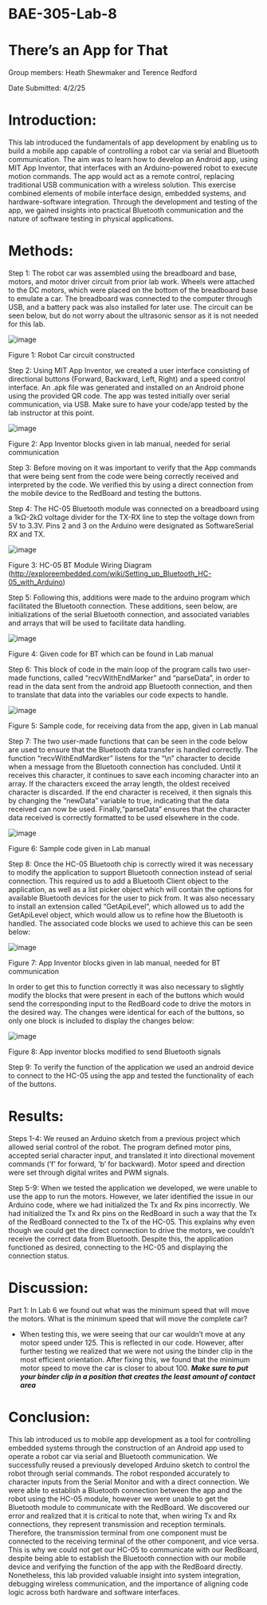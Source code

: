 # BAE-305-Lab-8
# There’s an App for That

Group members: Heath Shewmaker and Terence Redford

Date Submitted: 4/2/25

# Introduction:
This lab introduced the fundamentals of app development by enabling us to build a mobile app capable of controlling a robot car via serial and Bluetooth communication. The aim was to learn how to develop an Android app, using MIT App Inventor, that interfaces with an Arduino-powered robot to execute motion commands. The app would act as a remote control, replacing traditional USB communication with a wireless solution. This exercise combined elements of mobile interface design, embedded systems, and hardware-software integration. Through the development and testing of the app, we gained insights into practical Bluetooth communication and the nature of software testing in physical applications.
# Methods:
Step 1:
The robot car was assembled using the breadboard and base, motors, and motor driver circuit from prior lab work. Wheels were attached to the DC motors, which were placed on the bottom of the breadboard base to emulate a car. The breadboard was connected to the computer through USB, and a battery pack was also installed for later use. The circuit can be seen below, but do not worry about the ultrasonic sensor as it is not needed for this lab. 
 
 ![image](https://github.com/user-attachments/assets/95c9d8fc-dbcb-4115-b8f4-fc2703c7feeb)

Figure 1: Robot Car circuit constructed

Step 2: 
Using MIT App Inventor, we created a user interface consisting of directional buttons (Forward, Backward, Left, Right) and a speed control interface. An .apk file was generated and installed on an Android phone using the provided QR code. The app was tested initially over serial communication, via USB. Make sure to have your code/app tested by the lab instructor at this point. 
 
 ![image](https://github.com/user-attachments/assets/f9cef1fd-080e-482c-8562-6c37f11ad94f)

Figure 2: App Inventor blocks given in lab manual, needed for serial communication

Step 3:
Before moving on it was important to verify that the App commands that were being sent from the code were being correctly received and interpreted by the code. We verified this by using a direct connection from the mobile device to the RedBoard and testing the buttons.

Step 4: 
The HC-05 Bluetooth module was connected on a breadboard using a 1kΩ-2kΩ voltage divider for the TX-RX line to step the voltage down from 5V to 3.3V. Pins 2 and 3 on the Arduino were designated as SoftwareSerial RX and TX. 

 ![image](https://github.com/user-attachments/assets/28cab096-b4cc-4045-b620-c6d9f2959174)

Figure 3: HC-05 BT Module Wiring Diagram (http://exploreembedded.com/wiki/Setting_up_Bluetooth_HC-05_with_Arduino)

Step 5: 
Following this, additions were made to the arduino program which facilitated the Bluetooth connection. These additions, seen below, are initializations of the serial Bluetooth connection, and associated variables and arrays that will be used to facilitate data handling. 

![image](https://github.com/user-attachments/assets/f2704802-ae51-4eb3-8f02-dc955cb811c2)

Figure 4: Given code for BT which can be found in Lab manual

Step 6: 
This block of code in the main loop of the program calls two user-made functions, called “recvWithEndMarker” and “parseData”, in order to read in the data sent from the android app Bluetooth connection, and then to translate that data into the variables our code expects to handle.

 ![image](https://github.com/user-attachments/assets/c32b23d8-66b5-4fc4-9116-66f52e11f09d)

Figure 5: Sample code, for receiving data from the app, given in Lab manual

Step 7: 
The two user-made functions that can be seen in the code below are used to ensure that the Bluetooth data transfer is handled correctly. The function “recvWithEndMardker” listens for the “\n” character to decide when a message from the Bluetooth connection has concluded. Until it receives this character, it continues to save each incoming character into an array. If the characters exceed the array length, the oldest received character is discarded. If the end character is received, it then signals this by changing the “newData” variable to true, indicating that the data received can now be used. Finally,“parseData” ensures that the character data received is correctly formatted to be used elsewhere in the code.

  ![image](https://github.com/user-attachments/assets/aab430ff-8751-493b-85d9-61838fac6e9e)

Figure 6: Sample code given in Lab manual

Step 8: 
Once the HC-05 Bluetooth chip is correctly wired it was necessary to modify the application to support Bluetooth connection instead of serial connection.  This required us to add a Bluetooth Client object to the application, as well as a list picker object which will contain the options for available Bluetooth devices for the user to pick from. It was also necessary to install an extension called “GetApiLevel”, which allowed us to add the GetApiLevel object, which would allow us to refine how the Bluetooth is handled.
The associated code blocks we used to achieve this can be seen below:

![image](https://github.com/user-attachments/assets/6d9b55e1-7e64-420c-945c-b38633d7cc93)

Figure 7: App Inventor blocks given in lab manual, needed for BT communication

In order to get this to function correctly it was also necessary to slightly modify the blocks that were present in each of the buttons which would send the corresponding input to the RedBoard code to drive the motors in the desired way. The changes were identical for each of the buttons, so only one block is included to display the changes below:

![image](https://github.com/user-attachments/assets/09c1e82b-dd8a-4f4d-80ca-4a599709abc9)

Figure 8: App inventor blocks modified to send Bluetooth signals

Step 9: To verify the function of the application we used an android device to connect to the HC-05 using the app and tested the functionality of each of the buttons.
# Results:
Steps 1-4: 
We reused an Arduino sketch from a previous project which allowed serial control of the robot. The program defined motor pins, accepted serial character input, and translated it into directional movement commands (‘f’ for forward, ‘b’ for backward). Motor speed and direction were set through digital writes and PWM signals.

Step 5-9:
When we tested the application we developed, we were unable to use the app to run the motors. However, we later identified the issue in our Arduino code, where we had initialized the Tx and Rx pins incorrectly. We had initialized the Tx and Rx pins on the RedBoard in such a way that the Tx of the RedBoard connected to the Tx of the HC-05. This explains why even though we could get the direct connection to drive the motors, we couldn’t receive the correct data from Bluetooth. Despite this, the application functioned as desired, connecting to the HC-05 and displaying the connection status.
# Discussion:
Part 1: In Lab 6 we found out what was the minimum speed that will move the motors. What is the minimum speed that will move the complete car?
-	When testing this, we were seeing that our car wouldn’t move at any motor speed under 125. This is reflected in our code. However, after further testing we realized that we were not using the binder clip in the most efficient orientation. After fixing this, we found that the minimum motor speed to move the car is closer to about 100.
***Make sure to put your binder clip in a position that creates the least amount of contact area***
# Conclusion:
This lab introduced us to mobile app development as a tool for controlling embedded systems through the construction of an Android app used to operate a robot car via serial and Bluetooth communication. We successfully reused a previously developed Arduino sketch to control the robot through serial commands. The robot responded accurately to character inputs from the Serial Monitor and with a direct connection. We were able to establish a Bluetooth connection between the app and the robot using the HC-05 module, however we were unable to get the Bluetooth module to communicate with the RedBoard. We discovered our error and realized that it is critical to note that, when wiring Tx and Rx connections, they represent transmission and reception terminals. Therefore, the transmission terminal from one component must be connected to the receiving terminal of the other component, and vice versa. This is why we could not get our HC-05 to communicate with our RedBoard, despite being able to establish the Bluetooth connection with our mobile device and verifying the function of the app with the RedBoard directly. Nonetheless, this lab provided valuable insight into system integration, debugging wireless communication, and the importance of aligning code logic across both hardware and software interfaces.


